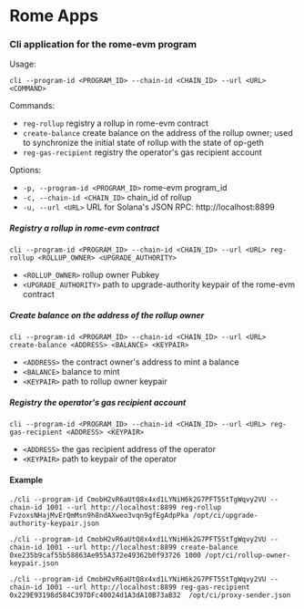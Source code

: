 # Rome Apps

### Cli application for the rome-evm program

Usage: 

`cli --program-id <PROGRAM_ID> --chain-id <CHAIN_ID> --url <URL> <COMMAND>`

Commands:

* `reg-rollup`         registry a rollup in rome-evm contract
* `create-balance`     create balance on the address of the rollup owner; used to synchronize the initial state of rollup with the state of op-geth
* `reg-gas-recipient`  registry the operator's gas recipient account

Options:
* `-p, --program-id <PROGRAM_ID>`  rome-evm program_id
* `-c, --chain-id <CHAIN_ID>`      chain_id of rollup
* `-u, --url <URL>`                URL for Solana's JSON RPC: http://localhost:8899

##### Registry a rollup in rome-evm contract

`cli --program-id <PROGRAM_ID> --chain-id <CHAIN_ID> --url <URL> reg-rollup <ROLLUP_OWNER> <UPGRADE_AUTHORITY>`

* `<ROLLUP_OWNER>`       rollup owner Pubkey
* `<UPGRADE_AUTHORITY>`  path to upgrade-authority keypair of the rome-evm contract


##### Create balance on the address of the rollup owner

`cli --program-id <PROGRAM_ID> --chain-id <CHAIN_ID> --url <URL> create-balance <ADDRESS> <BALANCE> <KEYPAIR>`

* `<ADDRESS>`  the contract owner's address to mint a balance
* `<BALANCE>`  balance to mint
* `<KEYPAIR>`  path to rollup owner keypair

##### Registry the operator's gas recipient account

`cli --program-id <PROGRAM_ID> --chain-id <CHAIN_ID> --url <URL> reg-gas-recipient <ADDRESS> <KEYPAIR>`

* `<ADDRESS>`  the gas recipient address of the operator
* `<KEYPAIR>`  path to keypair of the operator


#### Example
`./cli --program-id CmobH2vR6aUtQ8x4xd1LYNiH6k2G7PFT5StTgWqvy2VU --chain-id 1001 --url http://localhost:8899 reg-rollup FvzoxsNHajMvErQmMsn9h8ndAXweo3vqn9gfEgAdpPka /opt/ci/upgrade-authority-keypair.json `

`./cli --program-id CmobH2vR6aUtQ8x4xd1LYNiH6k2G7PFT5StTgWqvy2VU --chain-id 1001 --url http://localhost:8899 create-balance 0xe235b9caf55b58863Ae955A372e49362b0f93726 1000 /opt/ci/rollup-owner-keypair.json `

`./cli --program-id CmobH2vR6aUtQ8x4xd1LYNiH6k2G7PFT5StTgWqvy2VU --chain-id 1001 --url http://localhost:8899 reg-gas-recipient 0x229E93198d584C397DFc40024d1A3dA10B73aB32  /opt/ci/proxy-sender.json `
